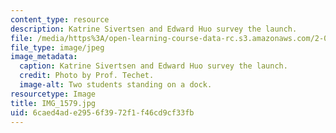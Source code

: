 ```yaml
---
content_type: resource
description: Katrine Sivertsen and Edward Huo survey the launch.
file: /media/https%3A/open-learning-course-data-rc.s3.amazonaws.com/2-011-introduction-to-ocean-science-and-engineering-spring-2006/6caed4ade2956f3972f1f46cd9cf33fb_IMG_1579.jpg
file_type: image/jpeg
image_metadata:
  caption: Katrine Sivertsen and Edward Huo survey the launch.
  credit: Photo by Prof. Techet.
  image-alt: Two students standing on a dock.
resourcetype: Image
title: IMG_1579.jpg
uid: 6caed4ad-e295-6f39-72f1-f46cd9cf33fb
---
```

